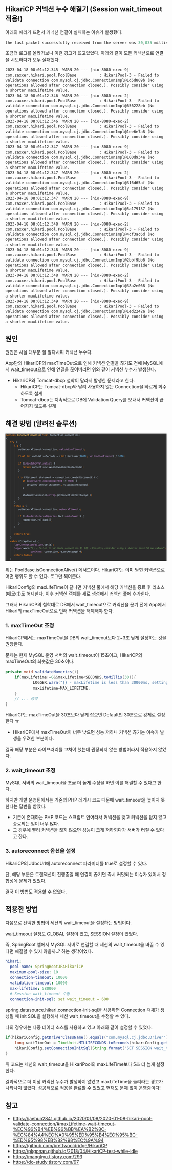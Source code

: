 ## HikariCP 커넥션 누수 해결기 (Session wait_timeout 적용!)

아래의 에러가 뜨면서 커넥션 연결이 실패하는 이슈가 발생했다.

```java
the last packet successfully received from the server was 30,035 milliseconds ago. The last packet  sent successfully to the server was 30,036 milliseconds ago.
```

조금더 로그를 올라가보니 이런 경고가 뜨고있었다. 아래와 같이 모든 커넥션으로 연결을 시도하다가 모두 실패했다.

```
2023-04-18 08:01:12.345  WARN 20 --- [nio-8080-exec-9] com.zaxxer.hikari.pool.PoolBase          : HikariPool-3 - Failed to validate connection com.mysql.cj.jdbc.ConnectionImpl@1d5d809b (No operations allowed after connection closed.). Possibly consider using a shorter maxLifetime value. 
2023-04-18 08:01:12.346  WARN 20 --- [nio-8080-exec-2] com.zaxxer.hikari.pool.PoolBase          : HikariPool-3 - Failed to validate connection com.mysql.cj.jdbc.ConnectionImpl@656228eb (No operations allowed after connection closed.). Possibly consider using a shorter maxLifetime value. 
2023-04-18 08:01:12.346  WARN 20 --- [nio-8080-exec-2] com.zaxxer.hikari.pool.PoolBase          : HikariPool-3 - Failed to validate connection com.mysql.cj.jdbc.ConnectionImpl@1ee6e7a8 (No operations allowed after connection closed.). Possibly consider using a shorter maxLifetime value. 
2023-04-18 08:01:12.347  WARN 20 --- [nio-8080-exec-9] com.zaxxer.hikari.pool.PoolBase          : HikariPool-3 - Failed to validate connection com.mysql.cj.jdbc.ConnectionImpl@100d934e (No operations allowed after connection closed.). Possibly consider using a shorter maxLifetime value. 
2023-04-18 08:01:12.347  WARN 20 --- [nio-8080-exec-2] com.zaxxer.hikari.pool.PoolBase          : HikariPool-3 - Failed to validate connection com.mysql.cj.jdbc.ConnectionImpl@316d65af (No operations allowed after connection closed.). Possibly consider using a shorter maxLifetime value. 
2023-04-18 08:01:12.347  WARN 20 --- [nio-8080-exec-9] com.zaxxer.hikari.pool.PoolBase          : HikariPool-3 - Failed to validate connection com.mysql.cj.jdbc.ConnectionImpl@5a179137 (No operations allowed after connection closed.). Possibly consider using a shorter maxLifetime value. 
2023-04-18 08:01:12.348  WARN 20 --- [nio-8080-exec-2] com.zaxxer.hikari.pool.PoolBase          : HikariPool-3 - Failed to validate connection com.mysql.cj.jdbc.ConnectionImpl@4cf3ac6d (No operations allowed after connection closed.). Possibly consider using a shorter maxLifetime value. 
2023-04-18 08:01:12.348  WARN 20 --- [nio-8080-exec-9] com.zaxxer.hikari.pool.PoolBase          : HikariPool-3 - Failed to validate connection com.mysql.cj.jdbc.ConnectionImpl@2bbf9bb6 (No operations allowed after connection closed.). Possibly consider using a shorter maxLifetime value. 
2023-04-18 08:01:12.348  WARN 20 --- [nio-8080-exec-2] com.zaxxer.hikari.pool.PoolBase          : HikariPool-3 - Failed to validate connection com.mysql.cj.jdbc.ConnectionImpl@38a2e068 (No operations allowed after connection closed.). Possibly consider using a shorter maxLifetime value. 
2023-04-18 08:01:12.349  WARN 20 --- [nio-8080-exec-9] com.zaxxer.hikari.pool.PoolBase          : HikariPool-3 - Failed to validate connection com.mysql.cj.jdbc.ConnectionImpl@1ed2242a (No operations allowed after connection closed.). Possibly consider using a shorter maxLifetime value. 
```

## 원인

원인은 사실 대부분 잘 알다시피 커넥션 누수다.

App단의 HikariCP의 maxTimeOut으로 인해 커넥션 연결을 끊기도 전에 MySQL에서 wait_timeout으로 인해 연결을 끊어버리면 위와 같이 커넥션 누수가 발생한다.
- HikariCP와 Tomcat-dbcp 철학이 달라서 발생한 문제라고 한다.
  - HikariCP는 Tomcat-dbcp와 달리 사용하지 않는 Connection을 빠르게 회수하도록 설계
  - Tomcat-dbcp는 지속적으로 DB에 Validation Query를 보내서 커넥션이 끊어지지 않도록 설계
  
## 해결 방법 (알려진 솔루션)

![img.png](images/img.png)

위는 PoolBase.isConnectionAlive() 메서드이다. HikariCP는 이미 닫힌 커넥션으로 어떤 행위도 할 수 없다. 로그만 찍어준다.

HikariConfig의 maxLifeTime이 끝나면 커넥션 풀에서 해당 커넥션을 종료 후 리소스(메모리)도 해제한다. 이후 커넥션 객체를 새로 생성해서 커넥션 풀에 추가한다. 

그래서 HikariCP의 철학대로 DB에서 wait_timeout으로 커넥션을 끊기 전에 App에서 Hikari의 maxTimeOut으로 인해 커넥션을 해제해야 한다.

### 1. maxTimeOut 조정

HikariCP에서는 maxTimeOut을 DB의 wait_timeout보다 2~3초 낮게 설정하는 것을 권장한다.

문제는 현재 MySQL 운영 서버의 wait_timeout이 15초이고, HikariCP의 maxTimeOut의 최솟값은 30초이다.

```java
private void validateNumerics(){
    if(maxLifetime!=0&&maxLifetime<SECONDS.toMillis(30)){
            LOGGER.warn("{} - maxLifetime is less than 30000ms, setting to default {}ms.",poolName,MAX_LIFETIME);
            maxLifetime=MAX_LIFETIME;
    }
    // ... 생략
}
```

HikariCP는 maxTimeOut을 30초보다 낮게 잡으면 Default인 30분으로 강제로 설정한다 ㅠ
- HikariCP에서 maxTimeOut이 너무 낮으면 성능 저하나 커넥션 끊기는 이슈가 발생을 우려한 부분이다.

결국 해당 부분은 라이브러리를 고쳐야 했는데 권장되지 않는 방법이라서 적용하지 않았다.

### 2. wait_timeout 조정

MySQL 서버의 wait_timeout을 조금 더 높게 수정을 하면 이를 해결할 수 있다고 한다.

하지만 개발 운영팀에서는 기존의 PHP 레거시 코드 때문에 wait_timeout을 높이지 못한다는 답변을 받았다.
- 기존에 존재하는 PHP 코드는 스크립트 언어라서 커넥션을 맺고 커넥션을 닫지 않고 종료되는 일이 너무 많다.
- 그 경우에 빨리 커넥션을 끊지 않으면 성능이 크게 저하되다가 서버가 터질 수 있다고 한다.

### 3. autoreconnect 옵션을 설정

HikariCP의 JdbcUrl에 autoreconnect 파라미터를 true로 설정할 수 있다.

단, 해당 부분은 트랜잭션이 진행중일 때 연결이 끊기면 즉시 커밋되는 이슈가 있어서 정합성에 문제가 있었다.

결국 이 방법도 적용할 수 없었다.

## 적용한 방법

다음으로 선택한 방법이 세션의 wait_timeout을 설정하는 방법이다.

wait_timeout 설정도 GLOBAL 설정이 있고, SESSION 설정이 있었다.

즉, SpringBoot 앱에서 MySQL 서버로 연결할 때 세션의 wait_timeout을 바꿀 수 있다면 해결할 수 있지 않을까..? 하는 생각이었다.

```yaml
hikari:
  pool-name: SpringBootJPAHikariCP
  maximum-pool-size: 10
  connection-timeout: 10000
  validation-timeout: 10000
  max-lifetime: 580000
  # Session wait_timeout 수정
  connection-init-sql: set wait_timeout = 600
```

spring.datasource.hikari.connection-init-sql을 사용하면 Connection 객체가 생성될 때 init SQL을 실행해서 세션 wait_timeout을 수정할 수 있다.

나의 경우에는 다중 데이터 소스를 사용하고 있고 아래와 같이 설정할 수 있었다.

```java
if(hikariConfig.getDriverClassName().equals("com.mysql.cj.jdbc.Driver")) {
    long waitTimeOut = TimeUnit.MILLISECONDS.toSeconds(hikariConfig.getMaxLifetime()) + 5;
    hikariConfig.setConnectionInitSql(String.format("SET SESSION wait_timeout = %s", waitTimeOut));
}
```

위 코드는 세션의 wait_timeout을 HikariPool의 maxLifeTime보다 5초 더 높게  설정한다.

결과적으로 더 이상 커넥션 누수가 발생하지 않았고 maxLifeTime을 늘리라는 경고가 나타나지 않았다. 성공적으로 적용을 완료할 수 있었고 현재도 문제 없이 운영중이다!

## 참고
- https://jaehun2841.github.io/2020/01/08/2020-01-08-hikari-pool-validate-connection/#maxLifetime-wait-timeout-%EC%96%B4%EB%96%BB%EA%B2%8C-%EC%84%A4%EC%A0%95%ED%95%B4%EC%95%BC-%ED%95%98%EB%82%98%EC%9A%94
- https://github.com/brettwooldridge/HikariCP
- https://pkgonan.github.io/2018/04/HikariCP-test-while-idle
- https://mangkyu.tistory.com/293
- https://do-study.tistory.com/97
